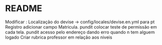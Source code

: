 # README

Modificar : 
  Localização do devise -> config/locales/devise.en.yml para pt
  Registro adicionar campo Matricula.
  pundit colocar teste de permissão em cada tela.
  pundit acesso pelo endereço dando erro quando n tem alguem logado
  Criar rubrica professor em relação aos niveis




